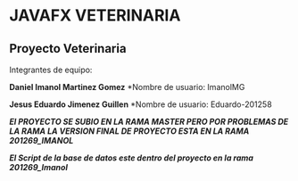 # JAVAFX VETERINARIA
## Proyecto Veterinaria



Integrantes de equipo:

**Daniel Imanol Martinez Gomez**        *Nombre de usuario:  ImanolMG

**Jesus Eduardo Jimenez Guillen**   *Nombre de usuario: Eduardo-201258 




***El PROYECTO SE SUBIO EN LA RAMA MASTER PERO POR PROBLEMAS DE LA RAMA LA VERSION FINAL DE PROYECTO ESTA EN LA RAMA 201269_IMANOL***


***El Script de la base de datos este dentro del proyecto en la rama 201269_Imanol***


